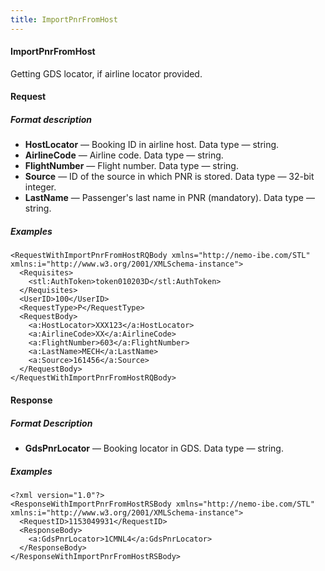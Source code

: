 ```yaml
---
title: ImportPnrFromHost
---
```


#### ImportPnrFromHost

Getting GDS locator, if airline locator provided.

#### Request

##### Format description

-   **HostLocator** — Booking ID in airline host. Data type — string.
-   **AirlineCode** — Airline code. Data type — string.
-   **FlightNumber** — Flight number. Data type — string.
-   **Source** —  ID of the source in which PNR is stored. Data type — 32-bit integer.
-   **LastName** — Passenger's last name in PNR (mandatory). Data type — string.

##### Examples

```
<RequestWithImportPnrFromHostRQBody xmlns="http://nemo-ibe.com/STL" xmlns:i="http://www.w3.org/2001/XMLSchema-instance">
  <Requisites>
    <stl:AuthToken>token010203D</stl:AuthToken>
  </Requisites>
  <UserID>100</UserID>
  <RequestType>P</RequestType>
  <RequestBody>
    <a:HostLocator>XXX123</a:HostLocator>
    <a:AirlineCode>XX</a:AirlineCode>
    <a:FlightNumber>603</a:FlightNumber>
    <a:LastName>MECH</a:LastName>
	<a:Source>161456</a:Source>
  </RequestBody>
</RequestWithImportPnrFromHostRQBody>

```

#### Response

##### Format Description

-   **GdsPnrLocator** — Booking locator in GDS. Data type — string.

##### Examples

```
<?xml version="1.0"?>
<ResponseWithImportPnrFromHostRSBody xmlns="http://nemo-ibe.com/STL" xmlns:i="http://www.w3.org/2001/XMLSchema-instance">
  <RequestID>1153049931</RequestID>
  <ResponseBody>
    <a:GdsPnrLocator>1CMNL4</a:GdsPnrLocator>
  </ResponseBody>
</ResponseWithImportPnrFromHostRSBody>
```